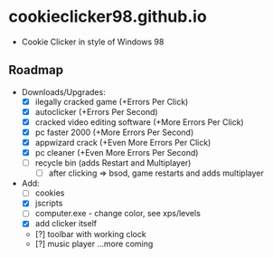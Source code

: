 # cookieclicker98.github.io

- Cookie Clicker in style of Windows 98

## Roadmap

- Downloads/Upgrades:
  - [x] ilegally cracked game (+Errors Per Click)
  - [x] autoclicker (+Errors Per Second)
  - [x] cracked video editing software (+More Errors Per Click)
  - [x] pc faster 2000 (+More Errors Per Second)
  - [x] appwizard crack (+Even More Errors Per Click)
  - [x] pc cleaner (+Even More Errors Per Second)
  - [ ] recycle bin (adds Restart and Multiplayer)
    - [ ] after clicking => bsod, game restarts and adds multiplayer

- Add:
  - [ ] cookies
  - [x] jscripts
  - [ ] computer.exe - change color, see xps/levels
  - [x] add clicker itself
  - [?] toolbar with working clock
  - [?] music player
 ...more coming
